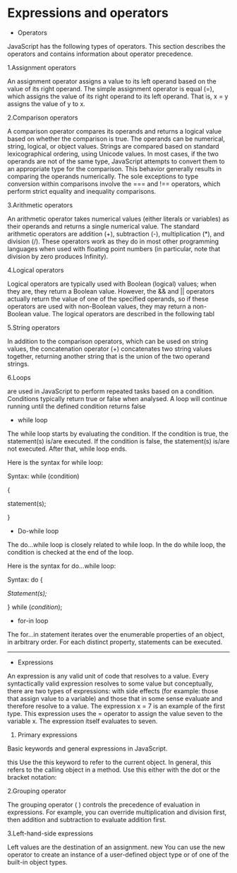 # Expressions and operators

- Operators

JavaScript has the following types of operators. This section describes the operators and contains information about operator precedence.

1.Assignment operators

An assignment operator assigns a value to its left operand based on the value of its right operand. The simple assignment operator is equal (=), which assigns the value of its right operand to its left operand. That is, x = y assigns the value of y to x.

2.Comparison operators

A comparison operator compares its operands and returns a logical value based on whether the comparison is true. The operands can be numerical, string, logical, or object values. Strings are compared based on standard lexicographical ordering, using Unicode values. In most cases, if the two operands are not of the same type, JavaScript attempts to convert them to an appropriate type for the comparison. This behavior generally results in comparing the operands numerically. The sole exceptions to type conversion within comparisons involve the === and !== operators, which perform strict equality and inequality comparisons.

3.Arithmetic operators

An arithmetic operator takes numerical values (either literals or variables) as their operands and returns a single numerical value. The standard arithmetic operators are addition (+), subtraction (-), multiplication (*), and division (/). These operators work as they do in most other programming languages when used with floating point numbers (in particular, note that division by zero produces Infinity).

4.Logical operators

Logical operators are typically used with Boolean (logical) values; when they are, they return a Boolean value. However, the && and || operators actually return the value of one of the specified operands, so if these operators are used with non-Boolean values, they may return a non-Boolean value. The logical operators are described in the following tabl

5.String operators

In addition to the comparison operators, which can be used on string values, the concatenation operator (+) concatenates two string values together, returning another string that is the union of the two operand strings.

6.Loops

 are used in JavaScript to perform repeated tasks based on a condition. Conditions typically return true or false when analysed. A loop will continue running until the defined condition returns false

- while loop

The while loop starts by evaluating the condition. If the condition is true, the statement(s) is/are executed. If the condition is false, the statement(s) is/are not executed. After that, while loop ends.

Here is the syntax for while loop:

Syntax:
while (condition)

{

  statement(s);

}

- Do-while loop

The do...while loop is closely related to while loop. In the do while loop, the condition is checked at the end of the loop.

Here is the syntax for do...while loop:

Syntax:
 do {

   *Statement(s);*

} while (*condition*);

- for-in loop

The for...in statement iterates over the enumerable properties of an object, in arbitrary order. For each distinct property, statements can be executed.

 ---

- Expressions

An expression is any valid unit of code that resolves to a value.
Every syntactically valid expression resolves to some value but conceptually, there are two types of expressions: with side effects (for example: those that assign value to a variable) and those that in some sense evaluate and therefore resolve to a value.
The expression x = 7 is an example of the first type. This expression uses the = operator to assign the value seven to the variable x. The expression itself evaluates to seven.

1. Primary expressions

Basic keywords and general expressions in JavaScript.

this
Use the this keyword to refer to the current object. In general, this refers to the calling object in a method. Use this either with the dot or the bracket notation:

2.Grouping operator

The grouping operator ( ) controls the precedence of evaluation in expressions. For example, you can override multiplication and division first, then addition and subtraction to evaluate addition first.

3.Left-hand-side expressions

Left values are the destination of an assignment.
new
You can use the new operator to create an instance of a user-defined object type or of one of the built-in object types.
